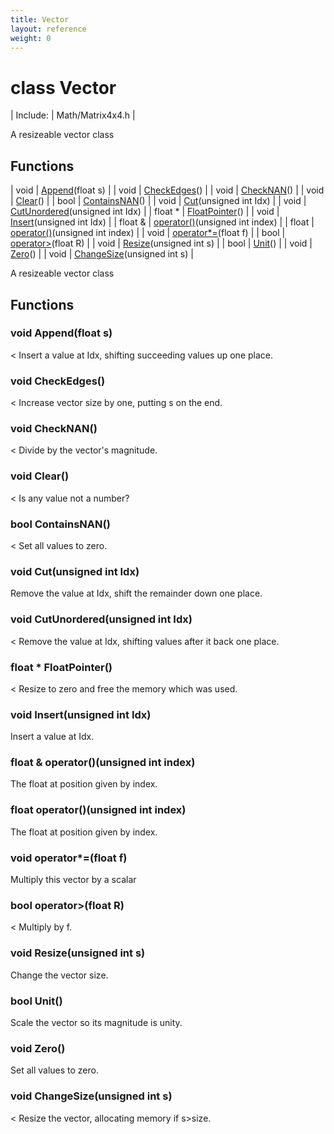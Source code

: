 ```yaml
---
title: Vector
layout: reference
weight: 0
---
```

class Vector
===

| Include: | Math/Matrix4x4.h |

A resizeable vector class
  


Functions
---

| void | [Append](#Append)(float s) |
| void | [CheckEdges](#CheckEdges)() |
| void | [CheckNAN](#CheckNAN)() |
| void | [Clear](#Clear)() |
| bool | [ContainsNAN](#ContainsNAN)() |
| void | [Cut](#Cut)(unsigned int Idx) |
| void | [CutUnordered](#CutUnordered)(unsigned int Idx) |
| float * | [FloatPointer](#FloatPointer)() |
| void | [Insert](#Insert)(unsigned int Idx) |
| float  & | [operator()](#operator())(unsigned int index) |
| float | [operator()](#operator())(unsigned int index) |
| void | [operator*=](#operator*=)(float f) |
| bool | [operator>](#operator>)(float R) |
| void | [Resize](#Resize)(unsigned int s) |
| bool | [Unit](#Unit)() |
| void | [Zero](#Zero)() |
| void | [ChangeSize](#ChangeSize)(unsigned int s) |

A resizeable vector class
  


Functions
---

### <a name="Append"/>void Append(float s)
< Insert a value at Idx, shifting succeeding values up one place.

### <a name="CheckEdges"/>void CheckEdges()
< Increase vector size by one, putting s on the end.

### <a name="CheckNAN"/>void CheckNAN()
< Divide by the vector's magnitude.

### <a name="Clear"/>void Clear()
< Is any value not a number?

### <a name="ContainsNAN"/>bool ContainsNAN()
< Set all values to zero.

### <a name="Cut"/>void Cut(unsigned int Idx)
Remove the value at Idx, shift the remainder down one place.

### <a name="CutUnordered"/>void CutUnordered(unsigned int Idx)
< Remove the value at Idx, shifting values after it back one place.

### <a name="FloatPointer"/>float * FloatPointer()
< Resize to zero and free the memory which was used.

### <a name="Insert"/>void Insert(unsigned int Idx)
Insert a value at Idx.

### <a name="operator()"/>float  & operator()(unsigned int index)
The float at position given by index.

### <a name="operator()"/>float operator()(unsigned int index)
The float at position given by index.

### <a name="operator*="/>void operator*=(float f)
Multiply this vector by a scalar

### <a name="operator>"/>bool operator>(float R)
< Multiply by f.

### <a name="Resize"/>void Resize(unsigned int s)
Change the vector size.

### <a name="Unit"/>bool Unit()
Scale the vector so its magnitude is unity.

### <a name="Zero"/>void Zero()
Set all values to zero.

### <a name="ChangeSize"/>void ChangeSize(unsigned int s)
< Resize the vector, allocating memory if s>size.
